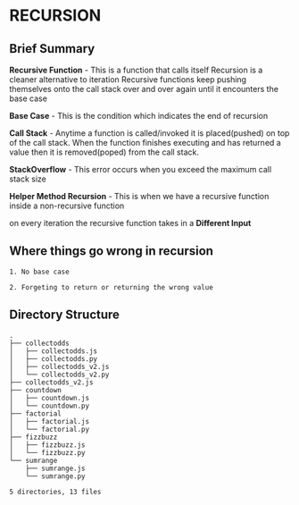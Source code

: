 # RECURSION


## Brief Summary
**Recursive Function** - This is a function that calls itself
Recursion is a cleaner alternative to iteration 
Recursive functions keep pushing themselves onto the call stack over and over again until it encounters the base case

**Base Case** - This is the condition which indicates the end of recursion

**Call Stack** - Anytime a function is called/invoked it is placed(pushed) on top of the call stack. When the function finishes executing and has returned a value then it is removed(poped) from the call stack.

**StackOverflow** - This error occurs when you exceed the maximum call stack size

**Helper Method Recursion** - This is when we have a recursive function inside a non-recursive function

on every iteration the recursive function takes in a **Different Input**

## Where things go wrong in recursion

    1. No base case

    2. Forgeting to return or returning the wrong value

## Directory Structure

```
.
├── collectodds
│   ├── collectodds.js
│   ├── collectodds.py
│   ├── collectodds_v2.js
│   └── collectodds_v2.py
├── collectodds_v2.js
├── countdown
│   ├── countdown.js
│   └── countdown.py
├── factorial
│   ├── factorial.js
│   └── factorial.py
├── fizzbuzz
│   ├── fizzbuzz.js
│   └── fizzbuzz.py
└── sumrange
    ├── sumrange.js
    └── sumrange.py

5 directories, 13 files

```

